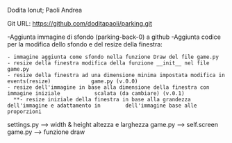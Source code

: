 Dodita Ionut; Paoli Andrea

Git URL:  https://github.com/doditapaoli/parking.git

-Aggiunta immagine di sfondo (parking-back-0) a github
-Aggiunta codice per la modifica dello sfondo e del resize della finestra:

	- immagine aggiunta come sfondo nella funzione Draw del file game.py
	- resize della finestra modifica della funzione __init__ nel file game.py
	- resize della finestra ad una dimensione minima impostata modifica in events(resize) 	    	  game.py (v.0.0)
	- resize dell'immagine in base alla dimensione della finestra con immagine iniziale 		  scalata (da cambiare) (v.0.1)
      **- resize iniziale della finestra in base alla grandezza dell'immagine e adattamento in 		  dell'immagine base alle proporzioni
	







settings.py -->  width & height altezza e larghezza
game.py --> self.screen
game.py --> funzione draw

